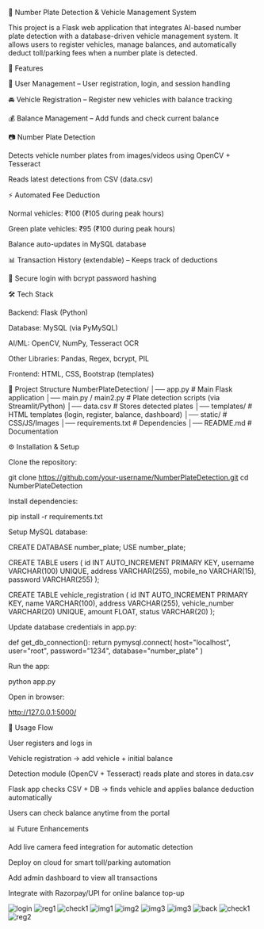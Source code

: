 🚗 Number Plate Detection & Vehicle Management System

This project is a Flask web application that integrates AI-based number plate detection with a database-driven vehicle management system. It allows users to register vehicles, manage balances, and automatically deduct toll/parking fees when a number plate is detected.

🚀 Features

👤 User Management – User registration, login, and session handling

🚘 Vehicle Registration – Register new vehicles with balance tracking

💰 Balance Management – Add funds and check current balance

📷 Number Plate Detection

Detects vehicle number plates from images/videos using OpenCV + Tesseract

Reads latest detections from CSV (data.csv)

⚡ Automated Fee Deduction

Normal vehicles: ₹100 (₹105 during peak hours)

Green plate vehicles: ₹95 (₹100 during peak hours)

Balance auto-updates in MySQL database

📊 Transaction History (extendable) – Keeps track of deductions

🔐 Secure login with bcrypt password hashing

🛠️ Tech Stack

Backend: Flask (Python)

Database: MySQL (via PyMySQL)

AI/ML: OpenCV, NumPy, Tesseract OCR

Other Libraries: Pandas, Regex, bcrypt, PIL

Frontend: HTML, CSS, Bootstrap (templates)

📂 Project Structure
NumberPlateDetection/
│── app.py                  # Main Flask application
│── main.py / main2.py      # Plate detection scripts (via Streamlit/Python)
│── data.csv                # Stores detected plates
│── templates/              # HTML templates (login, register, balance, dashboard)
│── static/                 # CSS/JS/Images
│── requirements.txt        # Dependencies
│── README.md               # Documentation

⚙️ Installation & Setup

Clone the repository:

git clone https://github.com/your-username/NumberPlateDetection.git
cd NumberPlateDetection


Install dependencies:

pip install -r requirements.txt


Setup MySQL database:

CREATE DATABASE number_plate;
USE number_plate;

CREATE TABLE users (
    id INT AUTO_INCREMENT PRIMARY KEY,
    username VARCHAR(100) UNIQUE,
    address VARCHAR(255),
    mobile_no VARCHAR(15),
    password VARCHAR(255)
);

CREATE TABLE vehicle_registration (
    id INT AUTO_INCREMENT PRIMARY KEY,
    name VARCHAR(100),
    address VARCHAR(255),
    vehicle_number VARCHAR(20) UNIQUE,
    amount FLOAT,
    status VARCHAR(20)
);


Update database credentials in app.py:

def get_db_connection():
    return pymysql.connect(
        host="localhost",
        user="root",
        password="1234",
        database="number_plate"
    )


Run the app:

python app.py


Open in browser:

http://127.0.0.1:5000/

📌 Usage Flow

User registers and logs in

Vehicle registration → add vehicle + initial balance

Detection module (OpenCV + Tesseract) reads plate and stores in data.csv

Flask app checks CSV + DB → finds vehicle and applies balance deduction automatically

Users can check balance anytime from the portal

📊 Future Enhancements

Add live camera feed integration for automatic detection

Deploy on cloud for smart toll/parking automation

Add admin dashboard to view all transactions

Integrate with Razorpay/UPI for online balance top-up

![login](https://github.com/latha-shree/Number-Plate-Detection/blob/main/login.png)
![reg1](https://github.com/latha-shree/Number-Plate-Detection/blob/main/vehicle_reg.png)
![check1](https://github.com/latha-shree/Number-Plate-Detection/blob/main/check_bal1.png)
![img1](https://github.com/latha-shree/Number-Plate-Detection/blob/main/upload_image.png)
![img2](https://github.com/latha-shree/Number-Plate-Detection/blob/main/upload_image1.png)
![img3](https://github.com/latha-shree/Number-Plate-Detection/blob/main/upload_image2.png)
![img3](https://github.com/latha-shree/Number-Plate-Detection/blob/main/upload_image3.png)
![back](https://github.com/latha-shree/Number-Plate-Detection/blob/main/back1.png)
![check1](https://github.com/latha-shree/Number-Plate-Detection/blob/main/check_bal2.png)
![reg2](https://github.com/latha-shree/Number-Plate-Detection/blob/main/vehicle_reg1.png)

